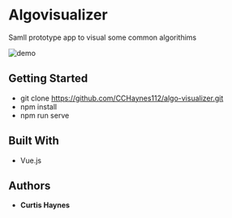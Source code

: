 # Algovisualizer

Samll prototype app to visual some common algorithims

![demo](https://github.com/CCHaynes112/algo-visualizer/blob/main/demo.gif)

## Getting Started

* git clone https://github.com/CCHaynes112/algo-visualizer.git
* npm install
* npm run serve

## Built With

* Vue.js

## Authors

* **Curtis Haynes**